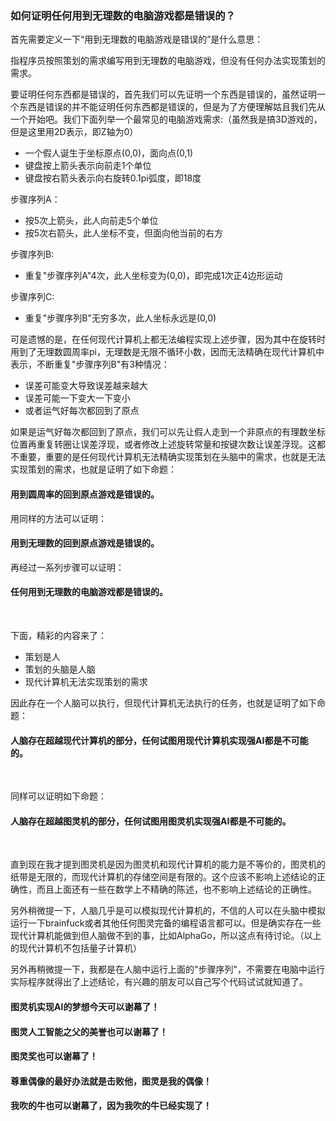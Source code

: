 ### 如何证明任何用到无理数的电脑游戏都是错误的？

首先需要定义一下“用到无理数的电脑游戏是错误的”是什么意思：

指程序员按照策划的需求编写用到无理数的电脑游戏，但没有任何办法实现策划的需求。

要证明任何东西都是错误的，首先我们可以先证明一个东西是错误的，虽然证明一个东西是错误的并不能证明任何东西都是错误的，但是为了方便理解姑且我们先从一个开始吧。我们下面列举一个最常见的电脑游戏需求:（虽然我是搞3D游戏的，但是这里用2D表示，即Z轴为0）

- 一个假人诞生于坐标原点(0,0)，面向点(0,1)
- 键盘按上箭头表示向前走1个单位
- 键盘按右箭头表示向右旋转0.1pi弧度，即18度

步骤序列A：

- 按5次上箭头，此人向前走5个单位
- 按5次右箭头，此人坐标不变，但面向他当前的右方

步骤序列B:

- 重复"步骤序列A"4次，此人坐标变为(0,0)，即完成1次正4边形运动

步骤序列C:
- 重复"步骤序列B"无穷多次，此人坐标永远是(0,0)

可是遗憾的是，在任何现代计算机上都无法编程实现上述步骤，因为其中在旋转时用到了无理数圆周率pi，无理数是无限不循环小数，因而无法精确在现代计算机中表示，不断重复"步骤序列B"有3种情况：

- 误差可能变大导致误差越来越大
- 误差可能一下变大一下变小
- 或者运气好每次都回到了原点

如果是运气好每次都回到了原点，我们可以先让假人走到一个非原点的有理数坐标位置再重复转圈让误差浮现，或者修改上述旋转常量和按键次数让误差浮现。这都不重要，重要的是任何现代计算机无法精确实现策划在头脑中的需求，也就是无法实现策划的需求，也就是证明了如下命题：

#### 用到圆周率的回到原点游戏是错误的。

用同样的方法可以证明：

#### 用到无理数的回到原点游戏是错误的。

再经过一系列步骤可以证明：

#### 任何用到无理数的电脑游戏都是错误的。

<br/>

下面，精彩的内容来了：

- 策划是人
- 策划的头脑是人脑
- 现代计算机无法实现策划的需求

因此存在一个人脑可以执行，但现代计算机无法执行的任务，也就是证明了如下命题：

#### 人脑存在超越现代计算机的部分，任何试图用现代计算机实现强AI都是不可能的。

<br/>

同样可以证明如下命题：

#### 人脑存在超越图灵机的部分，任何试图用图灵机实现强AI都是不可能的。

<br/>

直到现在我才提到图灵机是因为图灵机和现代计算机的能力是不等价的，图灵机的纸带是无限的，而现代计算机的存储空间是有限的。这个应该不影响上述结论的正确性，而且上面还有一些在数学上不精确的陈述，也不影响上述结论的正确性。

另外稍微提一下，人脑几乎是可以模拟现代计算机的，不信的人可以在头脑中模拟运行一下brainfuck或者其他任何图灵完备的编程语言都可以。但是确实存在一些现代计算机能做到但人脑做不到的事，比如AlphaGo，所以这点有待讨论。（以上的现代计算机不包括量子计算机）

另外再稍微提一下，我都是在人脑中运行上面的"步骤序列"，不需要在电脑中运行实际程序就得出了上述结论，有兴趣的朋友可以自己写个代码试试就知道了。

#### 图灵机实现AI的梦想今天可以谢幕了！
#### 图灵人工智能之父的美誉也可以谢幕了！
#### 图灵奖也可以谢幕了！
#### 尊重偶像的最好办法就是击败他，图灵是我的偶像！
#### 我吹的牛也可以谢幕了，因为我吹的牛已经实现了！

